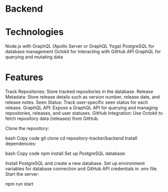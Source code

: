# Backend
# Technologies
Node.js with GraphQL (Apollo Server or GraphQL Yoga)
PostgreSQL for database management
Octokit for interacting with GitHub API
GraphQL for querying and mutating data
# Features
Track Repositories: Store tracked repositories in the database.
Release Metadata: Store release details such as version number, release date, and release notes.
Seen Status: Track user-specific seen status for each release.
GraphQL API: Expose a GraphQL API for querying and managing repositories, releases, and user statuses.
GitHub Integration: Use Octokit to fetch repository data (releases) from GitHub.

Clone the repository:

bash
Copy code
git clone
cd repository-tracker/backend
Install dependencies:

bash
Copy code
npm install
Set up PostgreSQL database:

Install PostgreSQL and create a new database.
Set up environment variables for database connection and GitHub API credentials in .env file.
Start the server:


npm run start
